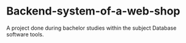 # Backend-system-of-a-web-shop

A project done during bachelor studies within the subject Database software tools.
